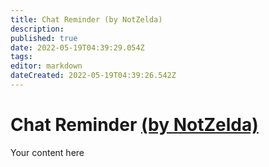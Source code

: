 ```yaml
---
title: Chat Reminder (by NotZelda)
description: 
published: true
date: 2022-05-19T04:39:29.054Z
tags: 
editor: markdown
dateCreated: 2022-05-19T04:39:26.542Z
---
```


# Chat Reminder [(by NotZelda)](https://www.twitch.tv/notzelda)
Your content here